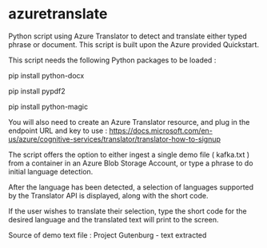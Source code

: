 # azuretranslate
Python script using Azure Translator to detect and translate either typed phrase or document. This script is built upon the Azure provided Quickstart.

This script needs the following Python packages to be loaded :

pip install python-docx

pip install pypdf2

pip install python-magic

You will also need to create an Azure Translator resource, and plug in the endpoint URL and key to use : https://docs.microsoft.com/en-us/azure/cognitive-services/translator/translator-how-to-signup

The script offers the option to either ingest a single demo file ( kafka.txt ) from a container in an Azure Blob Storage Account, or type a phrase to do initial language detection.

After the language has been detected, a selection of languages supported by the Translator API is displayed, along with the short code.

If the user wishes to translate their selection, type the short code for the desired language and the translated text will print
to the screen.

Source of demo text file : Project Gutenburg - text extracted
